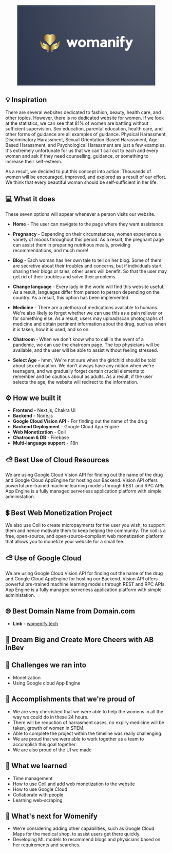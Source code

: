 <div align="center">
    <img src="https://raw.githubusercontent.com/imsahiljain/hack-violet/main/public/images/logo.png?token=GHSAT0AAAAAABNJNWTSSJD7QMX7RV3WBAB2YP75AQQ" alt="Logo" height="250px">
</div>


## 💡 Inspiration
There are several websites dedicated to fashion, beauty, health care, and other topics. However, there is no dedicated website for women. If we look at the statistics, we can see that 81% of women are battling without sufficient supervision. Sex education, parental education, health care, and other forms of guidance are all examples of guidance. Physical Harassment, Discriminatory Harassment, Sexual Orientation-Based Harassment, Age-Based Harassment, and Psychological Harassment are just a few examples. It's extremely unfortunate for us that we can't call out to each and every woman and ask if they need counselling, guidance, or something to increase their self-esteem.

As a result, we decided to put this concept into action. Thousands of women will be encouraged, improved, and explored as a result of our effort. We think that every beautiful woman should be self-sufficient in her life.


## 💻 What it does
These seven options will appear whenever a person visits our website.

- **Home** - The user can navigate to the page where they want assistance.

- **Pregnancy** - Depending on their circumstances, women experience a variety of moods throughout this period. As a result, the pregnant page can assist them in preparing nutritious meals, providing recommendations, and much more!

- **Blog** - Each woman has her own tale to tell on her blog. Some of them are secretive about their troubles and concerns, but if individuals start sharing their blogs or tales, other users will benefit. So that the user may get rid of their troubles and solve their problems.

- **Change language** - Every lady in the world will find this website useful. As a result, languages differ from person to person depending on the country. As a result, this option has been implemented.

- **Medicine** - There are a plethora of medications available to humans. We're also likely to forget whether we can use this as a pain reliever or for something else. As a result, users may upload/scan photographs of medicine and obtain pertinent information about the drug, such as when it is taken, how it is used, and so on.

- **Chatroom** - When we don't know who to call in the event of a pandemic, we can use the chatroom page. The top physicians will be available, and the user will be able to assist without feeling stressed.

- **Select Age** - hmm, We're not sure when the girlchild should be told about sex education. We don't always have any notion when we're teenagers, and we gradually forget certain crucial elements to remember and be cautious about as adults. As a result, if the user selects the age, the website will redirect to the information.


## ⚙️ How we built it
- **Frontend** - Next.js, Chakra UI
- **Backend** - Node.js
- **Google Cloud Vision API** - For finding out the name of the drug
- **Backend Deployment** - Google Cloud App Engine
- **Web Monetization** - Coil
- **Chatroom & DB** - Firebase
- **Multi-language support** - i18n


## ⛅ Best Use of Cloud Resources
We are using Google Cloud Vision API for finding out the name of the drug  and Google Cloud AppEngine for hosting our Backend. Vision API offers powerful pre-trained machine learning models through REST and RPC APIs. App Engine is a fully managed serverless application platform with simple administation.


## 💲 Best Web Monetization Project
We also use Coil to create micropayments for the user you wish, to support them and hence motivate them to keep helping the community. The coil is a free, open-source, and open-source-compliant web monetization platform that allows you to monetize your website for a small fee.


## ⛅ Use of Google Cloud
We are using Google Cloud Vision API for finding out the name of the drug  and Google Cloud AppEngine for hosting our Backend. Vision API offers powerful pre-trained machine learning models through REST and RPC APIs. App Engine is a fully managed serverless application platform with simple administation.


## 🌐 Best Domain Name from Domain.com
- **Link** - [womenify.tech](http://womenify.tech/)

## 🍻 Dream Big and Create More Cheers with AB InBev


## 🧠 Challenges we ran into
- Monetization
- Using Google cloud App Engine


## 🏅 Accomplishments that we're proud of
- We are very cherrished that we were able to help the womens in all the way we could do in these 24 hours. 
- There will be reduction of harrasment cases, no expiry medicine will be taken, growth of women in STEM.
- Able to complete the project within the timeline was really challenging.
- We are proud that we were able to work together as a team to accomplish this goal together.
- We are also proud of the UI we made


## 📖 What we learned
- Time management
- How to use Coil and add web monetization to the website
- How to use Google Cloud
- Collaborate with people
- Learning web-scraping


## 🚀 What's next for Womenify
- We're considering adding other capabilities, such as Google Cloud Maps for the medical shop, to assist users get there quickly.
- Developing ML models to recommend blogs and physicians based on her requirements and searches.

